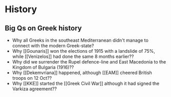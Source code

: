 # History

## Big Qs on Greek history

- Why all Greeks in the southeast Mediterranean didn't manage to connect with the modern Greek-state?
- Why [[Gounaris]] won the elections of 1915 with a landslide of 75%,
  while [[Venizelos]] had done the same 8 months earlier??
- Why did we surrender the Rupel defence-line and East Macedonia to the Kingdom of Bulgaria (1916)??
- Why [[Dekemvriana]] happened, although [[EAM]] cheered British troops on 12 Oct??
- Why [[KKE]] started the [[Greek Civil War]] although it had signed the Varkiza agreement??